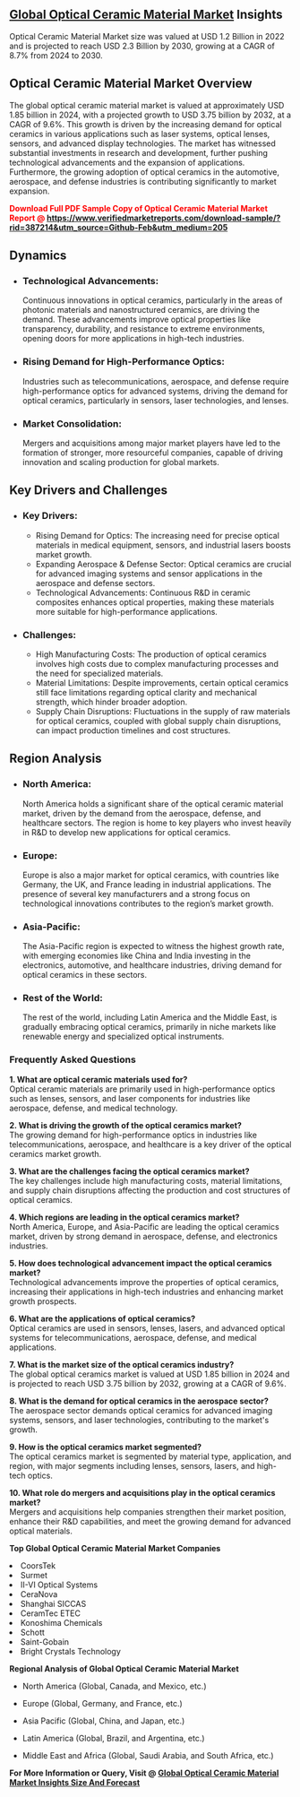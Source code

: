 <h2><a href="https://www.verifiedmarketreports.com/download-sample/?rid=387214&amp;utm_source=Github&amp;utm_medium=205" target="_blank">Global Optical Ceramic Material Market</a> Insights</h2><p>Optical Ceramic Material Market size was valued at USD 1.2 Billion in 2022 and is projected to reach USD 2.3 Billion by 2030, growing at a CAGR of 8.7% from 2024 to 2030.</p><p><h2>Optical Ceramic Material Market Overview</h2> <p>The global optical ceramic material market is valued at approximately USD 1.85 billion in 2024, with a projected growth to USD 3.75 billion by 2032, at a CAGR of 9.6%. This growth is driven by the increasing demand for optical ceramics in various applications such as laser systems, optical lenses, sensors, and advanced display technologies. The market has witnessed substantial investments in research and development, further pushing technological advancements and the expansion of applications. Furthermore, the growing adoption of optical ceramics in the automotive, aerospace, and defense industries is contributing significantly to market expansion.</p> <p><strong><p><span class=""><span style="color: #ff0000;"><strong>Download Full PDF Sample Copy of Optical Ceramic Material Market Report</strong> @ </span><a href="https://www.verifiedmarketreports.com/download-sample/?rid=387214&amp;utm_source=Github-Feb&amp;utm_medium=205" target="_blank">https://www.verifiedmarketreports.com/download-sample/?rid=387214&amp;utm_source=Github-Feb&amp;utm_medium=205</a></span></p></strong></p> <h2>Dynamics</h2> <ul> <li><h3>Technological Advancements:</h3> Continuous innovations in optical ceramics, particularly in the areas of photonic materials and nanostructured ceramics, are driving the demand. These advancements improve optical properties like transparency, durability, and resistance to extreme environments, opening doors for more applications in high-tech industries.</li> <li><h3>Rising Demand for High-Performance Optics:</h3> Industries such as telecommunications, aerospace, and defense require high-performance optics for advanced systems, driving the demand for optical ceramics, particularly in sensors, laser technologies, and lenses.</li> <li><h3>Market Consolidation:</h3> Mergers and acquisitions among major market players have led to the formation of stronger, more resourceful companies, capable of driving innovation and scaling production for global markets.</li> </ul> <h2>Key Drivers and Challenges</h2> <ul> <li><h3>Key Drivers:</h3> <ul> <li>Rising Demand for Optics: The increasing need for precise optical materials in medical equipment, sensors, and industrial lasers boosts market growth.</li> <li>Expanding Aerospace & Defense Sector: Optical ceramics are crucial for advanced imaging systems and sensor applications in the aerospace and defense sectors.</li> <li>Technological Advancements: Continuous R&D in ceramic composites enhances optical properties, making these materials more suitable for high-performance applications.</li> </ul> </li> <li><h3>Challenges:</h3> <ul> <li>High Manufacturing Costs: The production of optical ceramics involves high costs due to complex manufacturing processes and the need for specialized materials.</li> <li>Material Limitations: Despite improvements, certain optical ceramics still face limitations regarding optical clarity and mechanical strength, which hinder broader adoption.</li> <li>Supply Chain Disruptions: Fluctuations in the supply of raw materials for optical ceramics, coupled with global supply chain disruptions, can impact production timelines and cost structures.</li> </ul> </li> </ul> <h2>Region Analysis</h2> <ul> <li><h3>North America:</h3> North America holds a significant share of the optical ceramic material market, driven by the demand from the aerospace, defense, and healthcare sectors. The region is home to key players who invest heavily in R&D to develop new applications for optical ceramics.</li> <li><h3>Europe:</h3> Europe is also a major market for optical ceramics, with countries like Germany, the UK, and France leading in industrial applications. The presence of several key manufacturers and a strong focus on technological innovations contributes to the region’s market growth.</li> <li><h3>Asia-Pacific:</h3> The Asia-Pacific region is expected to witness the highest growth rate, with emerging economies like China and India investing in the electronics, automotive, and healthcare industries, driving demand for optical ceramics in these sectors.</li> <li><h3>Rest of the World:</h3> The rest of the world, including Latin America and the Middle East, is gradually embracing optical ceramics, primarily in niche markets like renewable energy and specialized optical instruments.</li> </ul> <h3>Frequently Asked Questions</h3> <p><strong>1. What are optical ceramic materials used for?</strong><br>Optical ceramic materials are primarily used in high-performance optics such as lenses, sensors, and laser components for industries like aerospace, defense, and medical technology.</p> <p><strong>2. What is driving the growth of the optical ceramics market?</strong><br>The growing demand for high-performance optics in industries like telecommunications, aerospace, and healthcare is a key driver of the optical ceramics market growth.</p> <p><strong>3. What are the challenges facing the optical ceramics market?</strong><br>The key challenges include high manufacturing costs, material limitations, and supply chain disruptions affecting the production and cost structures of optical ceramics.</p> <p><strong>4. Which regions are leading in the optical ceramics market?</strong><br>North America, Europe, and Asia-Pacific are leading the optical ceramics market, driven by strong demand in aerospace, defense, and electronics industries.</p> <p><strong>5. How does technological advancement impact the optical ceramics market?</strong><br>Technological advancements improve the properties of optical ceramics, increasing their applications in high-tech industries and enhancing market growth prospects.</p> <p><strong>6. What are the applications of optical ceramics?</strong><br>Optical ceramics are used in sensors, lenses, lasers, and advanced optical systems for telecommunications, aerospace, defense, and medical applications.</p> <p><strong>7. What is the market size of the optical ceramics industry?</strong><br>The global optical ceramics market is valued at USD 1.85 billion in 2024 and is projected to reach USD 3.75 billion by 2032, growing at a CAGR of 9.6%.</p> <p><strong>8. What is the demand for optical ceramics in the aerospace sector?</strong><br>The aerospace sector demands optical ceramics for advanced imaging systems, sensors, and laser technologies, contributing to the market's growth.</p> <p><strong>9. How is the optical ceramics market segmented?</strong><br>The optical ceramics market is segmented by material type, application, and region, with major segments including lenses, sensors, lasers, and high-tech optics.</p> <p><strong>10. What role do mergers and acquisitions play in the optical ceramics market?</strong><br>Mergers and acquisitions help companies strengthen their market position, enhance their R&D capabilities, and meet the growing demand for advanced optical materials.</p> </p><p><strong>Top Global Optical Ceramic Material Market Companies</strong></p><div data-test-id=""><p><li>CoorsTek</li><li> Surmet</li><li> II-VI Optical Systems</li><li> CeraNova</li><li> Shanghai SICCAS</li><li> CeramTec ETEC</li><li> Konoshima Chemicals</li><li> Schott</li><li> Saint-Gobain</li><li> Bright Crystals Technology</li></p><div><strong>Regional Analysis of&nbsp;Global Optical Ceramic Material Market</strong></div><ul><li dir="ltr"><p dir="ltr">North America&nbsp;(Global, Canada, and Mexico, etc.)</p></li><li dir="ltr"><p dir="ltr">Europe (Global, Germany, and France, etc.)</p></li><li dir="ltr"><p dir="ltr">Asia Pacific&nbsp;(Global, China, and Japan, etc.)</p></li><li dir="ltr"><p dir="ltr">Latin America&nbsp;(Global, Brazil, and Argentina, etc.)</p></li><li dir="ltr">Middle East and Africa&nbsp;(Global, Saudi Arabia, and South Africa, etc.)</li></ul><p><strong>For More Information or Query, Visit @&nbsp;</strong><strong><a href="https://www.verifiedmarketreports.com/product/optical-ceramic-material-market/?utm_source=Github&amp;utm_medium=205" target="_blank">Global Optical Ceramic Material Market Insights Size And Forecast</a></strong></p></div>
